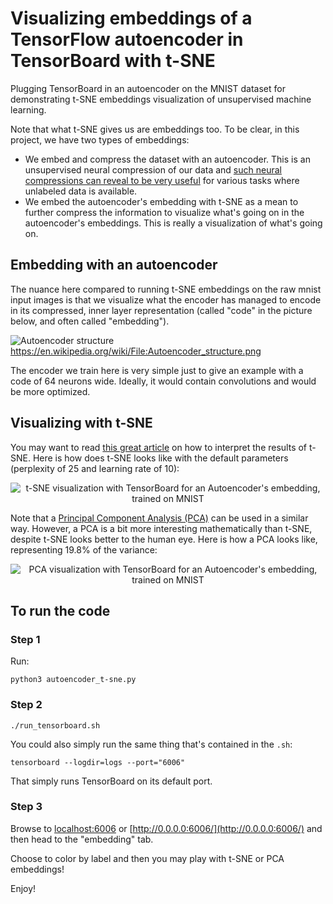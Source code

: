 # Visualizing embeddings of a TensorFlow autoencoder in TensorBoard with t-SNE

Plugging TensorBoard in an autoencoder on the MNIST dataset for demonstrating t-SNE embeddings visualization of unsupervised machine learning.

Note that what t-SNE gives us are embeddings too. To be clear, in this project, we have two types of embeddings:
- We embed and compress the dataset with an autoencoder. This is an unsupervised neural compression of our data and [such neural compressions can reveal to be very useful](https://blog.openai.com/unsupervised-sentiment-neuron/) for various tasks where unlabeled data is available.
- We embed the autoencoder's embedding with t-SNE as a mean to further compress the information to visualize what's going on in the autoencoder's embeddings. This is really a visualization of what's going on.

## Embedding with an autoencoder

The nuance here compared to running t-SNE embeddings on the raw mnist input images is that we visualize what the encoder has managed to encode in its compressed, inner layer representation (called "code" in the picture below, and often called "embedding").

![Autoencoder structure](https://upload.wikimedia.org/wikipedia/commons/2/28/Autoencoder_structure.png)
https://en.wikipedia.org/wiki/File:Autoencoder_structure.png

The encoder we train here is very simple just to give an example with a code of 64 neurons wide. Ideally, it would contain convolutions and would be more optimized.


## Visualizing with t-SNE

You may want to read [this great article](https://distill.pub/2016/misread-tsne/) on how to interpret the results of t-SNE. Here is how does t-SNE looks like with the default parameters (perplexity of 25 and learning rate of 10):

<p align="center">
  <img alt="t-SNE visualization with TensorBoard for an Autoencoder's embedding, trained on MNIST" src="mnist_autoencoder_t-SNE.gif" />
</p>

Note that a [Principal Component Analysis (PCA)](https://en.wikipedia.org/wiki/Principal_component_analysis) can be used in a similar way. However, a PCA is a bit more interesting mathematically than t-SNE, despite t-SNE looks better to the human eye. Here is how a PCA looks like, representing 19.8% of the variance:

<p align="center">
  <img alt="PCA visualization with TensorBoard for an Autoencoder's embedding, trained on MNIST" src="mnist_autoencoder_PCA.gif" />
</p>


## To run the code

### Step 1

Run:

```
python3 autoencoder_t-sne.py
```

### Step 2

```
./run_tensorboard.sh
```

You could also simply run the same thing that's contained in the `.sh`:

```
tensorboard --logdir=logs --port="6006"
```

That simply runs TensorBoard on its default port.

### Step 3

Browse to [localhost:6006](localhost:6006) or [http://0.0.0.0:6006/](http://0.0.0.0:6006/) and then head to the "embedding" tab.

Choose to color by label and then you may play with t-SNE or PCA embeddings!

Enjoy!
